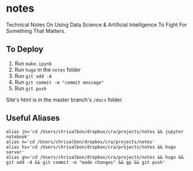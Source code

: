 # notes
Technical Notes On Using Data Science & Artificial Intelligence To Fight For Something That Matters.

## To Deploy

1. Run `make.ipynb`
2. Run `hugo` in the `notes` folder
3. Run `git add -A`
4. Run `git commit -m "commit message"`
5. Run `git push`

Site's html is in the master branch's `/docs` folder.

## Useful Aliases

```
alias jn='cd /Users/chrisalbon/dropbox/cra/projects/notes && jupyter notebook'
alias n='cd /Users/chrisalbon/dropbox/cra/projects/notes'
alias hs='cd /Users/chrisalbon/dropbox/cra/projects/notes && hugo server'
alias gn='cd /Users/chrisalbon/dropbox/cra/projects/notes && hugo && git add -A && git commit -m "made changes" && gp && git push'
```